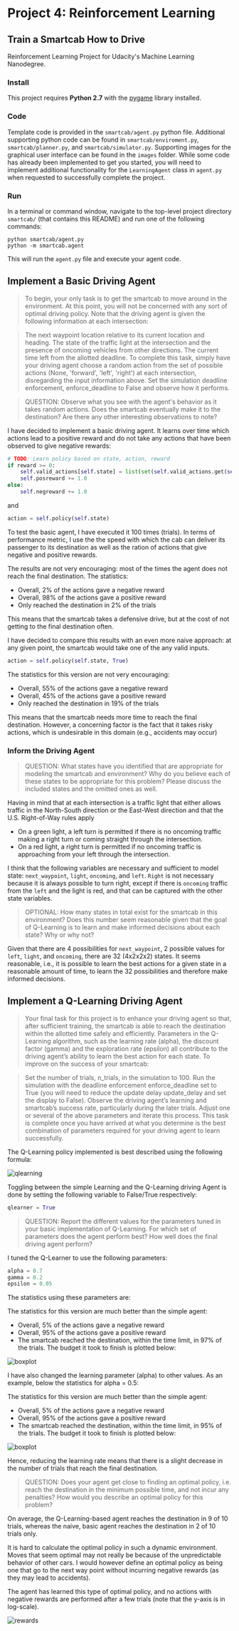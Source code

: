 # Project 4: Reinforcement Learning

## Train a Smartcab How to Drive

Reinforcement Learning Project for Udacity's Machine Learning Nanodegree.

### Install

This project requires **Python 2.7** with the [pygame](https://www.pygame.org/wiki/GettingStarted) library installed.

### Code

Template code is provided in the `smartcab/agent.py` python file. Additional supporting python code can be found in `smartcab/enviroment.py`, `smartcab/planner.py`, and `smartcab/simulator.py`. Supporting images for the graphical user interface can be found in the `images` folder. While some code has already been implemented to get you started, you will need to implement additional functionality for the `LearningAgent` class in `agent.py` when requested to successfully complete the project.

### Run

In a terminal or command window, navigate to the top-level project directory `smartcab/` (that contains this README) and run one of the following commands:

```
python smartcab/agent.py
python -m smartcab.agent
```

This will run the `agent.py` file and execute your agent code.


## Implement a Basic Driving Agent

>To begin, your only task is to get the smartcab to move around in the environment. At this point, you will not be concerned with any sort of optimal driving policy. Note that the driving agent is given the following information at each intersection:

>The next waypoint location relative to its current location and heading.
The state of the traffic light at the intersection and the presence of oncoming vehicles from other directions.
The current time left from the allotted deadline.
To complete this task, simply have your driving agent choose a random action from the set of possible actions (None, 'forward', 'left', 'right') at each intersection, disregarding the input information above. Set the simulation deadline enforcement, enforce_deadline to False and observe how it performs.

>QUESTION: Observe what you see with the agent's behavior as it takes random actions. Does the smartcab eventually make it to the destination? Are there any other interesting observations to note?

I have decided to implement a basic driving agent. It learns over time which
actions lead to a positive reward and do not take any actions that have been
observed to give negative rewards:

```Python
# TODO: Learn policy based on state, action, reward
if reward >= 0:
    self.valid_actions[self.state] = list(set(self.valid_actions.get(self.state, []) + [action]))
    self.posreward += 1.0
else:
    self.negreward += 1.0
```

and

```Python
action = self.policy(self.state)
```

To test the basic agent, I have executed it 100 times (trials). In terms
of performance metric, I use the the speed with which the cab can deliver
its passenger to its destination as well as the ration of actions that
give negative and positive rewards.

The results are not very encouraging: most of the times the agent does not
reach the final destination. The statistics:
- Overall, 2% of the actions gave a negative reward
- Overall, 98% of the actions gave a positive reward
- Only reached the destination in 2% of the trials

This means that the smartcab takes a defensive drive, but at the cost of not
getting to the final destination often.


I have decided to compare this results with an even more naive approach: at
any given point, the smartcab would take one of the any valid inputs.

```Python
action = self.policy(self.state, True)
```

The statistics for this version are not very encouraging:
- Overall, 55% of the actions gave a negative reward
- Overall, 45% of the actions gave a positive reward
- Only reached the destination in 19% of the trials

This means that the smartcab needs more time to reach the final destination.
However, a concerning factor is the fact that it takes risky actions, which
is undesirable in this domain (e.g., accidents may occur)

### Inform the Driving Agent

> QUESTION: What states have you identified that are appropriate for modeling the smartcab and environment? Why do you believe each of these states to be appropriate for this problem? Please discuss the included states and the omitted ones as well.

Having in mind that at each intersection is a traffic light that either allows
traffic in the North-South direction or the East-West direction and that the
U.S. Right-of-Way rules apply

- On a green light, a left turn is permitted if there is no oncoming traffic
making a right turn or coming straight through the intersection.
- On a red light, a right turn is permitted if no oncoming traffic is approaching
from your left through the intersection.

I think that the following variables are necessary and sufficient to model
state: `next_waypoint`, `light`, `oncoming`, and `left`. `Right` is not necessary because
it is always possible to turn right, except if there is `oncoming` traffic from
the `left` and the light is red, and that can be captured with the other state
variables.

>OPTIONAL: How many states in total exist for the smartcab in this environment? Does this number seem reasonable given that the goal of Q-Learning is to learn and make informed decisions about each state? Why or why not?

Given that there are 4 possibilities for `next_waypoint`, 2 possible values for
`left`, `light`, and `oncoming`, there are 32 (4x2x2x2) states. It seems
reasonable, i.e., it is possible to learn the best actions for a given state in
a reasonable amount of time, to learn the 32 possibilities and therefore make
informed decisions.

## Implement a Q-Learning Driving Agent

> Your final task for this project is to enhance your driving agent so that, after sufficient training, the smartcab is able to reach the destination within the allotted time safely and efficiently. Parameters in the Q-Learning algorithm, such as the learning rate (alpha), the discount factor (gamma) and the exploration rate (epsilon) all contribute to the driving agent’s ability to learn the best action for each state. To improve on the success of your smartcab:

> Set the number of trials, n_trials, in the simulation to 100.
Run the simulation with the deadline enforcement enforce_deadline set to True (you will need to reduce the update delay update_delay and set the display to False).
Observe the driving agent’s learning and smartcab’s success rate, particularly during the later trials.
Adjust one or several of the above parameters and iterate this process.
This task is complete once you have arrived at what you determine is the best combination of parameters required for your driving agent to learn successfully.

The Q-Learning policy implemented is best described using the following formula:

![qlearning](qlearning.png "qlearning")

Toggling between the simple Learning and the Q-Learning driving Agent is done
by setting the following variable to False/True respectively:

```python
qlearner = True
```

> QUESTION: Report the different values for the parameters tuned in your basic implementation of Q-Learning. For which set of parameters does the agent perform best? How well does the final driving agent perform?

I tuned the Q-Learner to use the following parameters:

```python
alpha = 0.7
gamma = 0.2
epsilon = 0.05
```

The statistics using these parameters are:

The statistics for this version are much better than the simple agent:
- Overall, 5% of the actions gave a negative reward
- Overall, 95% of the actions gave a positive reward
- The smartcab reached the destination, within the time limit, in 97% of the trials.
The budget it took to finish is plotted below:

![boxplot](performance_0.7.png "boxplot")

I have also changed the learning parameter (alpha) to other values. As an example,
below the statistics for alpha = 0.5:

The statistics for this version are much better than the simple agent:
- Overall, 5% of the actions gave a negative reward
- Overall, 95% of the actions gave a positive reward
- The smartcab reached the destination, within the time limit, in 95% of the trials.
The budget it took to finish is plotted below:

![boxplot](performance_0.5.png "boxplot")

Hence, reducing the learning rate means that there is a slight decrease in the
number of trials that reach the final destination.

> QUESTION: Does your agent get close to finding an optimal policy, i.e. reach the destination in the minimum possible time, and not incur any penalties? How would you describe an optimal policy for this problem?

On average, the Q-Learning-based agent reaches the destination in 9 of 10 trials,
whereas the naive, basic agent reaches the destination in 2 of 10 trials only.

It is hard to calculate the optimal policy in such a dynamic environment. Moves
that seem optimal may not really be because of the unpredictable behavior of
other cars. I would however define an optimal policy as being one that go to the
next way point without incurring negative rewards (as they may lead to accidents).

The agent has learned this type of optimal policy, and no actions with negative
rewards are performed after a few trials (note that the y-axis is in log-scale).

![rewards](rewards.png "rewards")
